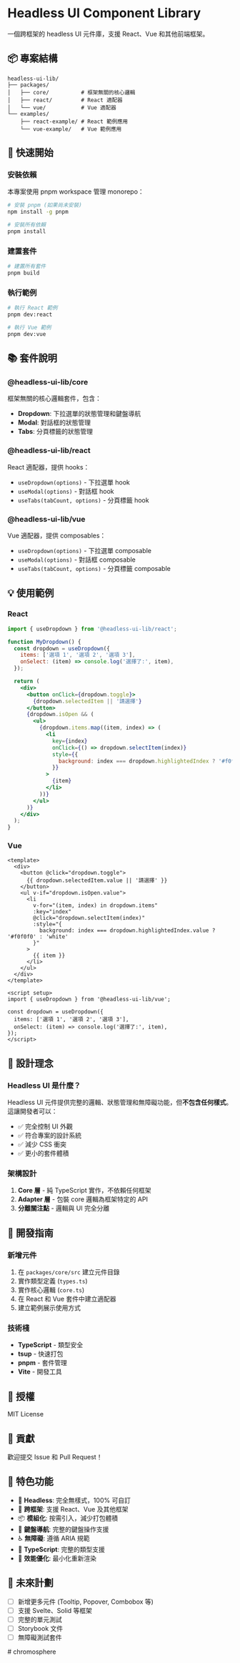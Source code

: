 # Headless UI Component Library

一個跨框架的 headless UI 元件庫，支援 React、Vue 和其他前端框架。

## 📦 專案結構

```
headless-ui-lib/
├── packages/
│   ├── core/          # 框架無關的核心邏輯
│   ├── react/         # React 適配器
│   └── vue/           # Vue 適配器
└── examples/
    ├── react-example/ # React 範例應用
    └── vue-example/   # Vue 範例應用
```

## 🚀 快速開始

### 安裝依賴

本專案使用 pnpm workspace 管理 monorepo：

```bash
# 安裝 pnpm (如果尚未安裝)
npm install -g pnpm

# 安裝所有依賴
pnpm install
```

### 建置套件

```bash
# 建置所有套件
pnpm build
```

### 執行範例

```bash
# 執行 React 範例
pnpm dev:react

# 執行 Vue 範例
pnpm dev:vue
```

## 📚 套件說明

### @headless-ui-lib/core

框架無關的核心邏輯套件，包含：
- **Dropdown**: 下拉選單的狀態管理和鍵盤導航
- **Modal**: 對話框的狀態管理
- **Tabs**: 分頁標籤的狀態管理

### @headless-ui-lib/react

React 適配器，提供 hooks：
- `useDropdown(options)` - 下拉選單 hook
- `useModal(options)` - 對話框 hook
- `useTabs(tabCount, options)` - 分頁標籤 hook

### @headless-ui-lib/vue

Vue 適配器，提供 composables：
- `useDropdown(options)` - 下拉選單 composable
- `useModal(options)` - 對話框 composable
- `useTabs(tabCount, options)` - 分頁標籤 composable

## 💡 使用範例

### React

```jsx
import { useDropdown } from '@headless-ui-lib/react';

function MyDropdown() {
  const dropdown = useDropdown({
    items: ['選項 1', '選項 2', '選項 3'],
    onSelect: (item) => console.log('選擇了:', item),
  });

  return (
    <div>
      <button onClick={dropdown.toggle}>
        {dropdown.selectedItem || '請選擇'}
      </button>
      {dropdown.isOpen && (
        <ul>
          {dropdown.items.map((item, index) => (
            <li
              key={index}
              onClick={() => dropdown.selectItem(index)}
              style={{
                background: index === dropdown.highlightedIndex ? '#f0f0f0' : 'white'
              }}
            >
              {item}
            </li>
          ))}
        </ul>
      )}
    </div>
  );
}
```

### Vue

```vue
<template>
  <div>
    <button @click="dropdown.toggle">
      {{ dropdown.selectedItem.value || '請選擇' }}
    </button>
    <ul v-if="dropdown.isOpen.value">
      <li
        v-for="(item, index) in dropdown.items"
        :key="index"
        @click="dropdown.selectItem(index)"
        :style="{
          background: index === dropdown.highlightedIndex.value ? '#f0f0f0' : 'white'
        }"
      >
        {{ item }}
      </li>
    </ul>
  </div>
</template>

<script setup>
import { useDropdown } from '@headless-ui-lib/vue';

const dropdown = useDropdown({
  items: ['選項 1', '選項 2', '選項 3'],
  onSelect: (item) => console.log('選擇了:', item),
});
</script>
```

## 🎨 設計理念

### Headless UI 是什麼？

Headless UI 元件提供完整的邏輯、狀態管理和無障礙功能，但**不包含任何樣式**。這讓開發者可以：

- ✅ 完全控制 UI 外觀
- ✅ 符合專案的設計系統
- ✅ 減少 CSS 衝突
- ✅ 更小的套件體積

### 架構設計

1. **Core 層** - 純 TypeScript 實作，不依賴任何框架
2. **Adapter 層** - 包裝 core 邏輯為框架特定的 API
3. **分離關注點** - 邏輯與 UI 完全分離

## 🔧 開發指南

### 新增元件

1. 在 `packages/core/src` 建立元件目錄
2. 實作類型定義 (`types.ts`)
3. 實作核心邏輯 (`core.ts`)
4. 在 React 和 Vue 套件中建立適配器
5. 建立範例展示使用方式

### 技術棧

- **TypeScript** - 類型安全
- **tsup** - 快速打包
- **pnpm** - 套件管理
- **Vite** - 開發工具

## 📝 授權

MIT License

## 🤝 貢獻

歡迎提交 Issue 和 Pull Request！

## 🌟 特色功能

- 🎯 **Headless**: 完全無樣式，100% 可自訂
- 🔄 **跨框架**: 支援 React、Vue 及其他框架
- 📦 **模組化**: 按需引入，減少打包體積
- 🎹 **鍵盤導航**: 完整的鍵盤操作支援
- ♿ **無障礙**: 遵循 ARIA 規範
- 💪 **TypeScript**: 完整的類型支援
- 🚀 **效能優化**: 最小化重新渲染

## 🔮 未來計劃

- [ ] 新增更多元件 (Tooltip, Popover, Combobox 等)
- [ ] 支援 Svelte、Solid 等框架
- [ ] 完整的單元測試
- [ ] Storybook 文件
- [ ] 無障礙測試套件

#   c h r o m o s p h e r e  
 